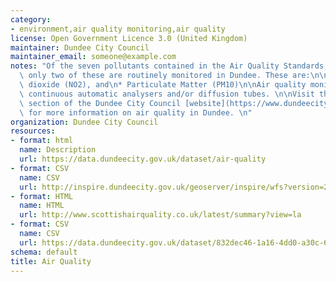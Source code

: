 ```yaml
---
category:
- environment,air quality monitoring,air quality
license: Open Government Licence 3.0 (United Kingdom)
maintainer: Dundee City Council
maintainer_email: someone@example.com
notes: "Of the seven pollutants contained in the Air Quality Standards, currently\
  \ only two of these are routinely monitored in Dundee. These are:\n\n* Nitrogen\
  \ dioxide (NO2), and\n* Particulate Matter (PM10)\n\nAir quality monitored using\
  \ continuous automatic analysers and/or diffusion tubes. \n\nVisit the Air Quality\
  \ section of the Dundee City Council [website](https://www.dundeecity.gov.uk/service-area/neighbourhood-services/community-safety-and-protection/air-quality-dundee)\
  \ for more information on air quality in Dundee. \n"
organization: Dundee City Council
resources:
- format: html
  name: Description
  url: https://data.dundeecity.gov.uk/dataset/air-quality
- format: CSV
  name: CSV
  url: http://inspire.dundeecity.gov.uk/geoserver/inspire/wfs?version=2.0.0&service=wfs&request=GetFeature&typeName=inspire:AQ01_MONITORING_SITES&outputFormat=csv
- format: HTML
  name: HTML
  url: http://www.scottishairquality.co.uk/latest/summary?view=la
- format: CSV
  name: CSV
  url: https://data.dundeecity.gov.uk/dataset/832dec46-1a16-4dd0-a30c-606bb1ecc9c1/resource/3afa4345-b158-4e4f-a4e5-02f596fec9fa/download/copy-of-2017-dcc-pdt-data-summary-copy.csv
schema: default
title: Air Quality
---
```

